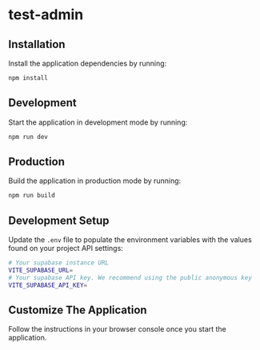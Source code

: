 # test-admin

## Installation

Install the application dependencies by running:

```sh
npm install
```

## Development

Start the application in development mode by running:

```sh
npm run dev
```

## Production

Build the application in production mode by running:

```sh
npm run build
```

## Development Setup

Update the `.env` file to populate the environment variables with the values found on your project API settings:

```sh
# Your supabase instance URL
VITE_SUPABASE_URL=
# Your supabase API key. We recommend using the public anonymous key
VITE_SUPABASE_API_KEY=
```

## Customize The Application

Follow the instructions in your browser console once you start the application.
